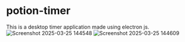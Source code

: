 # potion-timer
This is a desktop timer application made using electron js.
![Screenshot 2025-03-25 144548](https://github.com/user-attachments/assets/fd7aa825-3fcd-4ff5-9b12-e55f6334658d)
![Screenshot 2025-03-25 144609](https://github.com/user-attachments/assets/cbc56d08-4f9f-4692-a42a-8fc329d444a0)

